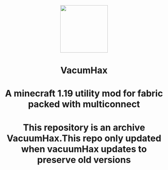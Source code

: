 <div align="center">
  <img src="https://i.hizliresim.com/mht4mlq.jpeg" width="150" height="150">
</div>

<h1 align="center">
  VacumHax
</h1>

<h1 align="center">
  A minecraft 1.19 utility mod for fabric packed with multiconnect
</h1>

<h1 align="center">
This repository is an archive VacuumHax.This repo only updated when vacuumHax updates to preserve old versions
</h1>



